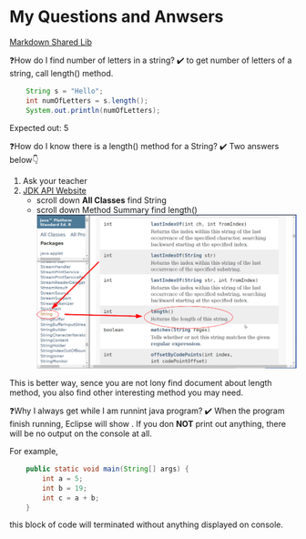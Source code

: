 <h1>My Questions and Anwsers</h1>

[Markdown Shared Lib](../../java1/doc/myIcons.md)

❓How do I find number of letters in a string?
✔️ to get number of letters of a string, call length() method.
```java
    String s = "Hello";
    int numOfLetters = s.length();
    System.out.println(numOfLetters);
```
Expected out: 5

❓How do I know there is a length() method for a String?
✔️ Two answers below👇
1. Ask your teacher
2. [JDK API Website](https://docs.oracle.com/javase/8/docs/api/)
    - scroll down **All Classes** find String
    - scroll down Method Summary find length()
![](../../java1/doc/images/stringLength.png)

This is better way, sence you are not lony find document about length method, you also find other interesting method you may need.

❓Why I always get <terminated> while I am runnint java program?
✔️ When the program finish running, Eclipse will show <terminated>. If you don **NOT** print out anything, there will be no output on the console at all.

For example,
```java
	public static void main(String[] args) {
		int a = 5;
		int b = 19;
		int c = a + b;
	}
```
this block of code will terminated without anything displayed on console.